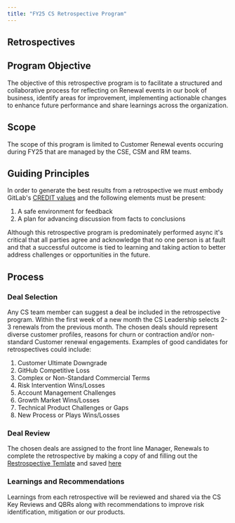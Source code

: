 ```yaml
---
title: "FY25 CS Retrospective Program"
---
```


## Retrospectives

## Program Objective

The objective of this retrospective program is to facilitate a structured and collaborative process for reflecting on Renewal events in our book of business, identify areas for improvement, implementing actionable changes to enhance future performance and share learnings across the organization.

## Scope

The scope of this program is limited to Customer Renewal events occuring during FY25 that are managed by the CSE, CSM and RM teams.

## Guiding Principles

In order to generate the best results from a retrospective we must embody GitLab's [CREDIT values](/handbook/values/#:~:text=values%20at%20GitLab-,CREDIT,they%20are%20made%20actionable%20below.) and the following elements must be present:

1. A safe environment for feedback
2. A plan for advancing discussion from facts to conclusions

Although this retrospective program is predominately performed async it's critical that all parties agree and acknowledge that no one person is at fault and that a successful outcome is tied to learning and taking action to better address challenges or opportunities in the future.

## Process

### Deal Selection

Any CS team member can suggest a deal be included in the retrospective program. Within the first week of a new month the CS Leadership selects 2-3 renewals from the previous month. The chosen deals should represent diverse customer profiles, reasons for churn or contraction and/or non-standard Customer renewal engagements. Examples of good candidates for retrospectives could include:

1. Customer Ultimate Downgrade
2. GitHub Competitive Loss
3. Complex or Non-Standard Commercial Terms
4. Risk Intervention Wins/Losses
5. Account Management Challenges
6. Growth Market Wins/Losses
7. Technical Product Challenges or Gaps
8. New Process or Plays Wins/Losses

### Deal Review

The chosen deals are assigned to the front line Manager, Renewals to complete the retrospective by making a copy of and filling out the [Restrospective Temlate](https://docs.google.com/presentation/d/1LWt6W3DeLHpyreP6BkZQDlh8VB0yim7Zz090V3mM1i0/edit#slide=id.g12b319f6181_0_0) and saved [here](https://drive.google.com/drive/folders/1Dxmiive9Lp4WVyo_pZOTfRN_l7B8kpFS)

### Learnings and Recommendations

Learnings from each retrospective will be reviewed and shared via the CS Key Reviews and QBRs along with recommendations to improve risk identification, mitigation or our products.
